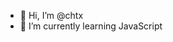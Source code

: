 - 👋 Hi, I’m @chtx
- 🌱 I’m currently learning JavaScript


<!---
chtx/chtx is a ✨ special ✨ repository because its `README.md` (this file) appears on your GitHub profile.
You can click the Preview link to take a look at your changes.
--->
